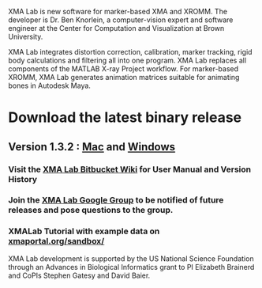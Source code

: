 XMA Lab is new software for marker-based XMA and XROMM. The developer is Dr. Ben Knorlein, a computer-vision expert and software engineer at the Center for Computation and Visualization at Brown University.

XMA Lab integrates distortion correction, calibration, marker tracking, rigid body calculations and filtering all into one program. XMA Lab replaces all
components of the MATLAB X-ray Project workflow. For marker-based XROMM, XMA Lab generates animation matrices suitable for animating bones in Autodesk Maya.
# Download the latest binary release #
## Version 1.3.2 : [Mac](https://bitbucket.org/xromm/xma-lab/downloads/XMALab_1.3.2.dmg) and [Windows](https://bitbucket.org/xromm/xma-lab/downloads/XMALab_setup-1.3.2.msi) ##

### Visit the [XMA Lab Bitbucket Wiki](https://bitbucket.org/xromm/xma-lab/wiki/Home) for User Manual and Version History
### Join the [XMA Lab Google Group](https://groups.google.com/a/brown.edu/forum/?hl=en#!forum/xmalab) to be notified of future releases and pose questions to the group.
### XMALab Tutorial with example data on [xmaportal.org/sandbox/](http://xmaportal.org/sandbox/larequest.php?request=explorePublicStudy&StudyID=49&instit=SANDBOX1)
XMA Lab development is supported by the US National Science Foundation through an Advances in Biological Informatics grant to PI Elizabeth Brainerd and 
CoPIs Stephen Gatesy and David Baier.